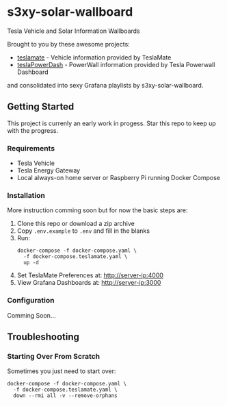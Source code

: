 # s3xy-solar-wallboard
Tesla Vehicle and Solar Information Wallboards

Brought to you by these awesome projects:

- [teslamate](https://github.com/adriankumpf/teslamate) - Vehicle information provided by TeslaMate
- [teslaPowerDash](https://github.com/rhodesman/teslaPowerDash) - PowerWall information provided by Tesla Powerwall Dashboard

and consolidated into sexy Grafana playlists by s3xy-solar-wallboard.

## Getting Started

This project is currenly an early work in progess. Star this repo to keep up with the progress.

### Requirements

- Tesla Vehicle
- Tesla Energy Gateway
- Local always-on home server or Raspberry Pi running Docker Compose

### Installation

More instruction comming soon but for now the basic steps are:

1. Clone this repo or download a zip archive
1. Copy `.env.example` to `.env` and fill in the blanks
1. Run:
   ```console
   docker-compose -f docker-compose.yaml \
     -f docker-compose.teslamate.yaml \
     up -d
   ```
1. Set TeslaMate Preferences at: [http://server-ip:4000](http://localhost:4000)
1. View Grafana Dashboards at: [http://server-ip:3000](http://localhost:3000)

### Configuration

Comming Soon...

## Troubleshooting

### Starting Over From Scratch

Sometimes you just need to start over:

```console
docker-compose -f docker-compose.yaml \
  -f docker-compose.teslamate.yaml \
  down --rmi all -v --remove-orphans
```
